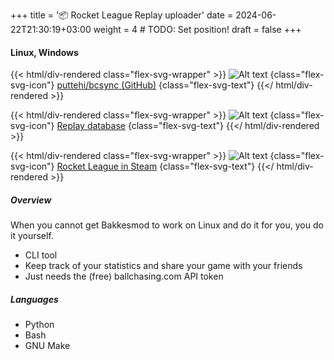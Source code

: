 +++
title = '📦 Rocket League Replay uploader'
date = 2024-06-22T21:30:19+03:00
weight = 4 # TODO: Set position!
draft = false
+++

#### Linux, Windows

{{< html/div-rendered class="flex-svg-wrapper" >}}
![Alt text](svg/code-slash.svg)
{class="flex-svg-icon"}
[puttehi/bcsync (GitHub)](https://github.com/puttehi/bcsync)
{class="flex-svg-text"}
{{</ html/div-rendered >}}

{{< html/div-rendered class="flex-svg-wrapper" >}}
![Alt text](svg/file-earmark-text.svg)
{class="flex-svg-icon"}
[Replay database](https://ballchasing.com)
{class="flex-svg-text"}
{{</ html/div-rendered >}}

{{< html/div-rendered class="flex-svg-wrapper" >}}
![Alt text](svg/file-earmark-text.svg)
{class="flex-svg-icon"}
[Rocket League in Steam](https://store.steampowered.com/app/252950/Rocket_League/)
{class="flex-svg-text"}
{{</ html/div-rendered >}}

##### Overview

When you cannot get Bakkesmod to work on Linux and do it for you, you do it yourself.

- CLI tool
- Keep track of your statistics and share your game with your friends
- Just needs the (free) ballchasing.com API token

##### Languages

- Python
- Bash
- GNU Make
